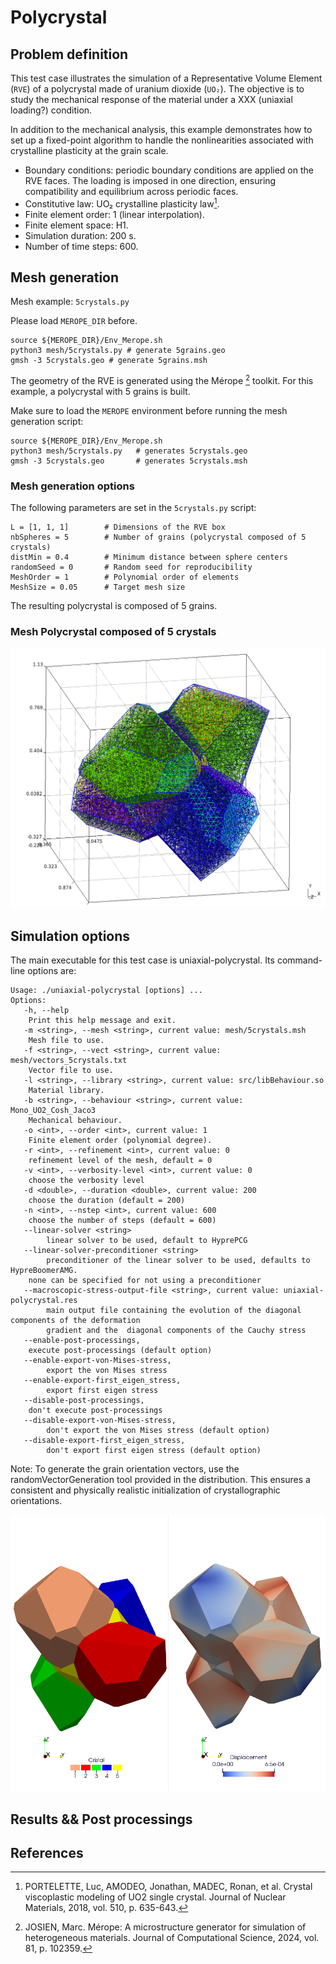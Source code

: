 # Polycrystal

## Problem definition

This test case illustrates the simulation of a Representative Volume Element (`RVE`) of a polycrystal made of uranium dioxide (`UO₂`). The objective is to study the mechanical response of the material under a XXX (uniaxial loading?) condition.

In addition to the mechanical analysis, this example demonstrates how to set up a fixed-point algorithm to handle the nonlinearities associated with crystalline plasticity at the grain scale.

- Boundary conditions: periodic boundary conditions are applied on the RVE faces. The loading is imposed in one direction, ensuring compatibility and equilibrium across periodic faces.
- Constitutive law: UO₂ crystalline plasticity law[^2].
- Finite element order: 1 (linear interpolation).
- Finite element space: H1.
- Simulation duration: 200 s.
- Number of time steps: 600.

## Mesh generation

Mesh example: `5crystals.py`

Please load `MEROPE_DIR` before.

```
source ${MEROPE_DIR}/Env_Merope.sh
python3 mesh/5crystals.py # generate 5grains.geo
gmsh -3 5crystals.geo # generate 5grains.msh
```

The geometry of the RVE is generated using the Mérope [^1] toolkit. For this example, a polycrystal with 5 grains is built.

Make sure to load the `MEROPE` environment before running the mesh generation script:

```
source ${MEROPE_DIR}/Env_Merope.sh
python3 mesh/5crystals.py   # generates 5crystals.geo
gmsh -3 5crystals.geo       # generates 5crystals.msh
```

### Mesh generation options

The following parameters are set in the `5crystals.py` script:

```
L = [1, 1, 1]        # Dimensions of the RVE box
nbSpheres = 5        # Number of grains (polycrystal composed of 5 crystals)
distMin = 0.4        # Minimum distance between sphere centers
randomSeed = 0       # Random seed for reproducibility
MeshOrder = 1        # Polynomial order of elements
MeshSize = 0.05      # Target mesh size
```

The resulting polycrystal is composed of 5 grains.

### Mesh Polycrystal composed of 5 crystals

![Polycrystal input mesh](doc/5crystalsGmsh.png)


## Simulation options


The main executable for this test case is uniaxial-polycrystal. Its command-line options are:

```
Usage: ./uniaxial-polycrystal [options] ...
Options:
   -h, --help
	Print this help message and exit.
   -m <string>, --mesh <string>, current value: mesh/5crystals.msh
	Mesh file to use.
   -f <string>, --vect <string>, current value: mesh/vectors_5crystals.txt
	Vector file to use.
   -l <string>, --library <string>, current value: src/libBehaviour.so
	Material library.
   -b <string>, --behaviour <string>, current value: Mono_UO2_Cosh_Jaco3
	Mechanical behaviour.
   -o <int>, --order <int>, current value: 1
	Finite element order (polynomial degree).
   -r <int>, --refinement <int>, current value: 0
	refinement level of the mesh, default = 0
   -v <int>, --verbosity-level <int>, current value: 0
	choose the verbosity level
   -d <double>, --duration <double>, current value: 200
	choose the duration (default = 200)
   -n <int>, --nstep <int>, current value: 600
	choose the number of steps (default = 600)
   --linear-solver <string>
        linear solver to be used, default to HyprePCG
   --linear-solver-preconditioner <string>
        preconditioner of the linear solver to be used, defaults to HypreBoomerAMG.
	none can be specified for not using a preconditioner
   --macroscopic-stress-output-file <string>, current value: uniaxial-polycrystal.res
        main output file containing the evolution of the diagonal components of the deformation
        gradient and the  diagonal components of the Cauchy stress
   --enable-post-processings,
	execute post-processings (default option)
   --enable-export-von-Mises-stress, 
        export the von Mises stress
   --enable-export-first_eigen_stress,
        export first eigen stress
   --disable-post-processings,
	don't execute post-processings
   --disable-export-von-Mises-stress, 
        don't export the von Mises stress (default option)
   --disable-export-first_eigen_stress,
        don't export first eigen stress (default option)
```

Note: To generate the grain orientation vectors, use the randomVectorGeneration tool provided in the distribution. This ensures a consistent and physically realistic initialization of crystallographic orientations.

![RVE of Polycrystal of UO2 with 5 crystals](doc/5crystals.png)

## Results && Post processings

## References

[^1]: JOSIEN, Marc. Mérope: A microstructure generator for simulation of heterogeneous materials. Journal of Computational Science, 2024, vol. 81, p. 102359.
[^2]: PORTELETTE, Luc, AMODEO, Jonathan, MADEC, Ronan, et al. Crystal viscoplastic modeling of UO2 single crystal. Journal of Nuclear Materials, 2018, vol. 510, p. 635-643.
